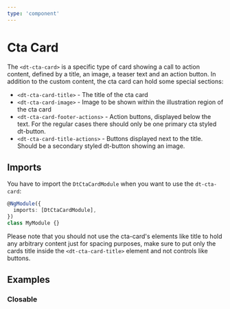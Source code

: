 ```yaml
---
type: 'component'
---
```


# Cta Card

The `<dt-cta-card>` is a specific type of card showing a call to action content, defined by a title, an image, a teaser text and an action button.
In addition to the custom content, the cta card can hold some special sections:

- `<dt-cta-card-title>` - The title of the cta card
- `<dt-cta-card-image>` - Image to be shown within the illustration region of the cta card
- `<dt-cta-card-footer-actions>` - Action buttons, displayed below the text. For the regular cases there should only be one primary cta styled dt-button.
- `<dt-cta-card-title-actions>` - Buttons displayed next to the title. Should be a secondary styled dt-button showing an image.

<docs-source-example example="CtaCardDefaultExample"></docs-source-example>

## Imports

You have to import the `DtCtaCardModule` when you want to use the `dt-cta-card`:

```typescript
@NgModule({
  imports: [DtCtaCardModule],
})
class MyModule {}
```

Please note that you should not use the cta-card's elements like title to hold any arbitrary content just for spacing purposes, make sure to put only the cards title inside the `<dt-cta-card-title>` element and not controls like buttons.

## Examples

### Closable

<docs-source-example example="CtaCardClosableExample"></docs-source-example>
